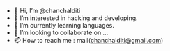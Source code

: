 - 👋 Hi, I’m @chanchalditi
- 👀 I’m interested in hacking and developing.
- 🌱 I’m currently learning languages.
- 💞️ I’m looking to collaborate on ...
- 📫 How to reach me : mail(chanchalditi@gmail.com)

<!---
chanchalditi/chanchalditi is a ✨ special ✨ repository because its `README.md` (this file) appears on your GitHub profile.
You can click the Preview link to take a look at your changes.
--->
